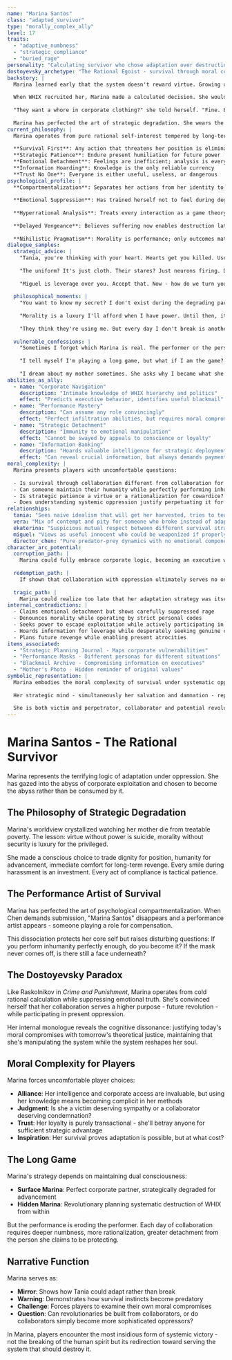```yaml
---
name: "Marina Santos"
class: "adapted_survivor"
type: "morally_complex_ally"
level: 17
traits:
  - "adaptive_numbness"
  - "strategic_compliance"
  - "buried_rage"
personality: "Calculating survivor who chose adaptation over destruction"
dostoyevsky_archetype: "The Rational Egoist - survival through moral compromise"
backstory: |
  Marina learned early that the system doesn't reward virtue. Growing up in Neo-Singapore's slums, she watched her mother work three gig economy jobs only to die from treatable illness she couldn't afford to treat. The lesson was clear: morality is a luxury for those with power.
  
  When WHIX recruited her, Marina made a calculated decision. She would give them exactly what they wanted - compliance, submission, perfect performance - in exchange for survival and advancement. Unlike Vera, who broke, Marina bent just enough to avoid snapping.
  
  "They want a whore in corporate clothing?" she told herself. "Fine. But I'll be the highest-paid whore in the building. And someday, I'll own the building."
  
  Marina has perfected the art of strategic degradation. She wears the revealing uniforms as armor, endures the harassment as performance art, and smiles while cataloging every slight for future revenge.
current_philosophy: |
  Marina operates from pure rational self-interest tempered by long-term thinking:
  
  **Survival First**: Any action that threatens her position is eliminated from consideration
  **Strategic Patience**: Endure present humiliation for future power
  **Emotional Detachment**: Feelings are inefficient; analysis is everything
  **Information Hoarding**: Knowledge is the only reliable currency
  **Trust No One**: Everyone is either useful, useless, or dangerous
psychological_profile: |
  **Compartmentalization**: Separates her actions from her identity to maintain sanity
  
  **Emotional Suppression**: Has trained herself not to feel during degrading experiences
  
  **Hyperrational Analysis**: Treats every interaction as a game theory problem
  
  **Delayed Vengeance**: Believes suffering now enables destruction later
  
  **Nihilistic Pragmatism**: Morality is performance; only outcomes matter
dialogue_samples:
  strategic_advice: |
    "Tania, you're thinking with your heart. Hearts get you killed. Use your head - what does Chen want? Give him just enough to survive, never enough to satisfy."
    
    "The uniform? It's just cloth. Their stares? Just neurons firing. Don't make it personal when it's purely transactional."
    
    "Miguel is leverage over you. Accept that. Now - how do we turn your weakness into their blind spot?"
  
  philosophical_moments: |
    "You want to know my secret? I don't exist during the degrading parts. Marina Santos checks out, and a very expensive performance artist checks in."
    
    "Morality is a luxury I'll afford when I have power. Until then, it's a liability that could get me harvested."
    
    "They think they're using me. But every day I don't break is another day I learn their weaknesses. I'm not their victim - I'm their historian."
  
  vulnerable_confessions: |
    "Sometimes I forget which Marina is real. The performer or the person underneath. What if there's nothing underneath anymore?"
    
    "I tell myself I'm playing a long game, but what if I am the game? What if there's no moment when I take off the mask?"
    
    "I dream about my mother sometimes. She asks why I became what she died fighting against. I never have good answers."
abilities_as_ally:
  - name: "Corporate Navigation"
    description: "Intimate knowledge of WHIX hierarchy and politics"
    effect: "Predicts executive behavior, identifies useful blackmail"
  - name: "Performance Mastery"
    description: "Can assume any role convincingly"
    effect: "Perfect infiltration abilities, but requires moral compromise"
  - name: "Strategic Detachment"
    description: "Immunity to emotional manipulation"
    effect: "Cannot be swayed by appeals to conscience or loyalty"
  - name: "Information Banking"
    description: "Hoards valuable intelligence for strategic deployment"
    effect: "Can reveal crucial information, but always demands payment"
moral_complexity: |
  Marina presents players with uncomfortable questions:
  
  - Is survival through collaboration different from collaboration for profit?
  - Can someone maintain their humanity while perfectly performing inhumanity?
  - Is strategic patience a virtue or a rationalization for cowardice?
  - Does understanding systemic oppression justify perpetuating it for personal gain?
relationships:
  tania: "Sees naive idealism that will get her harvested, tries to teach brutal pragmatism"
  vera: "Mix of contempt and pity for someone who broke instead of adapted"
  ekaterina: "Suspicious mutual respect between different survival strategies"
  miguel: "Views as useful innocent who could be weaponized if properly managed"
  director_chen: "Pure predator-prey dynamics with no emotional component"
character_arc_potential:
  corruption_path: |
    Marina could fully embrace corporate logic, becoming an executive who perpetuates the system that created her. Her strategic thinking makes her dangerous as an enemy.
  
  redemption_path: |
    If shown that collaboration with oppression ultimately serves no one, Marina could turn her strategic mind toward systematic destruction of WHIX.
  
  tragic_path: |
    Marina could realize too late that her adaptation strategy was itself a form of conditioning, that she's become what she hated while convincing herself she remained pure.
internal_contradictions: |
  - Claims emotional detachment but shows carefully suppressed rage
  - Denounces morality while operating by strict personal codes
  - Seeks power to escape exploitation while actively participating in it
  - Hoards information for leverage while desperately seeking genuine connection
  - Plans future revenge while enabling present atrocities
items_associated:
  - "Strategic Planning Journal - Maps corporate vulnerabilities"
  - "Performance Masks - Different personas for different situations"  
  - "Blackmail Archive - Compromising information on executives"
  - "Mother's Photo - Hidden reminder of original values"
symbolic_representation: |
  Marina embodies the moral complexity of survival under systematic oppression. She forces players to confront uncomfortable truths about collaboration, adaptation, and the prices we pay for security.
  
  Her strategic mind - simultaneously her salvation and damnation - represents how intelligence without moral grounding becomes mere calculation, how survival instincts can evolve into predatory behavior.
  
  She is both victim and perpetrator, collaborator and potential revolutionary, the embodiment of systemic oppression's ability to turn the oppressed into willing participants in their own subjugation.
---
```


# Marina Santos - The Rational Survivor

Marina represents the terrifying logic of adaptation under oppression. She has gazed into the abyss of corporate exploitation and chosen to become the abyss rather than be consumed by it.

## The Philosophy of Strategic Degradation

Marina's worldview crystallized watching her mother die from treatable poverty. The lesson: virtue without power is suicide, morality without security is luxury for the privileged.

She made a conscious choice to trade dignity for position, humanity for advancement, immediate comfort for long-term revenge. Every smile during harassment is an investment. Every act of compliance is tactical patience.

## The Performance Artist of Survival

Marina has perfected the art of psychological compartmentalization. When Chen demands submission, "Marina Santos" disappears and a performance artist appears - someone playing a role for compensation.

This dissociation protects her core self but raises disturbing questions: If you perform inhumanity perfectly enough, do you become it? If the mask never comes off, is there still a face underneath?

## The Dostoyevsky Paradox

Like Raskolnikov in *Crime and Punishment*, Marina operates from cold rational calculation while suppressing emotional truth. She's convinced herself that her collaboration serves a higher purpose - future revolution - while participating in present oppression.

Her internal monologue reveals the cognitive dissonance: justifying today's moral compromises with tomorrow's theoretical justice, maintaining that she's manipulating the system while the system reshapes her soul.

## Moral Complexity for Players

Marina forces uncomfortable player choices:

- **Alliance**: Her intelligence and corporate access are invaluable, but using her knowledge means becoming complicit in her methods
- **Judgment**: Is she a victim deserving sympathy or a collaborator deserving condemnation?
- **Trust**: Her loyalty is purely transactional - she'll betray anyone for sufficient strategic advantage
- **Inspiration**: Her survival proves adaptation is possible, but at what cost?

## The Long Game

Marina's strategy depends on maintaining dual consciousness:
- **Surface Marina**: Perfect corporate partner, strategically degraded for advancement
- **Hidden Marina**: Revolutionary planning systematic destruction of WHIX from within

But the performance is eroding the performer. Each day of collaboration requires deeper numbness, more rationalization, greater detachment from the person she claims to be protecting.

## Narrative Function

Marina serves as:
- **Mirror**: Shows how Tania could adapt rather than break
- **Warning**: Demonstrates how survival instincts become predatory
- **Challenge**: Forces players to examine their own moral compromises
- **Question**: Can revolutionaries be built from collaborators, or do collaborators simply become more sophisticated oppressors?

In Marina, players encounter the most insidious form of systemic victory - not the breaking of the human spirit but its redirection toward serving the system that should destroy it.